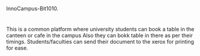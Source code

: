 I n n o C a m p u s - B i t 1 0 1 0.
#
 
This is a common platform where university students can book a table in the canteen or cafe in the campus Also they can bokk table in there as per their timings. Students/faculties can send their document to the xerox for printing for ease. 
 

